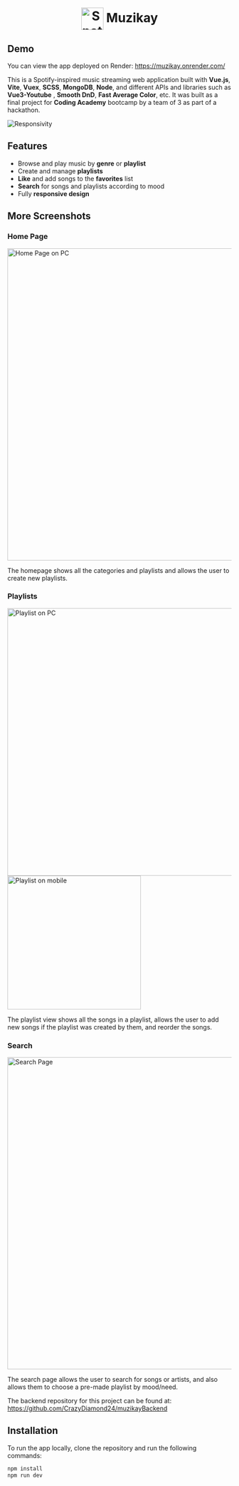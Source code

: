 <h1 align="center">
  <img src="https://cdn.freebiesupply.com/logos/large/2x/spotify-2-logo-png-transparent.png" alt="Spotify Logo" width="50" height="50" style="vertical-align: middle;"> Muzikay
</h1>


## Demo

You can view the app deployed on Render: https://muzikay.onrender.com/

This is a Spotify-inspired music streaming web application built with **Vue.js**, **Vite**, **Vuex**, **SCSS**, **MongoDB**, **Node**, and different APIs and libraries such as **Vue3-Youtube** , **Smooth DnD**, **Fast Average Color**, etc. It was built as a final project for **Coding Academy** bootcamp by a team of 3 as part of a hackathon.


![Responsivity](https://i.postimg.cc/WzkkTrqQ/smartmockups-lhexldri-removebg-preview.png)

## Features

- Browse and play music by **genre** or **playlist**
- Create and manage **playlists**
- **Like** and add songs to the **favorites** list
- **Search** for songs and playlists according to mood
- Fully **responsive design**

## More Screenshots

### Home Page

<img src="https://i.postimg.cc/LXT9c3Ty/Screenshot-2023-05-08-162908.png" alt="Home Page on PC" width="700">


The homepage shows all the categories and playlists and allows the user to create new playlists.

### Playlists

<div>
  <img src="https://i.postimg.cc/7Y4cGyqT/Screenshot-2023-05-08-165807.png" alt="Playlist on PC" width="600" style="margin-right: 20px;">
  <img src="https://i.postimg.cc/kgvtJKfb/Screenshot-2023-05-08-163425-removebg-preview.png" alt="Playlist on mobile" height="300">
</div>


The playlist view shows all the songs in a playlist, allows the user to add new songs if the playlist was created by them, and reorder the songs.

### Search

<img src="https://i.postimg.cc/zfL5t1bG/Screenshot-2023-05-08-163149.png" alt="Search Page" width="700">

The search page allows the user to search for songs or artists, and also allows them to choose a pre-made playlist by mood/need.


The backend repository for this project can be found at: 
https://github.com/CrazyDiamond24/muzikayBackend


## Installation

To run the app locally, clone the repository and run the following commands:

```bash
npm install
npm run dev
